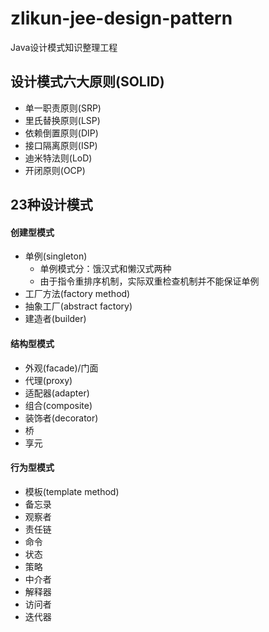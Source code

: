 # zlikun-jee-design-pattern

Java设计模式知识整理工程

## 设计模式六大原则(SOLID)
- 单一职责原则(SRP)
- 里氏替换原则(LSP)
- 依赖倒置原则(DIP)
- 接口隔离原则(ISP)
- 迪米特法则(LoD)
- 开闭原则(OCP)

## 23种设计模式

#### 创建型模式
- 单例(singleton)
    - 单例模式分：饿汉式和懒汉式两种
    - 由于指令重排序机制，实际双重检查机制并不能保证单例
- 工厂方法(factory method)
- 抽象工厂(abstract factory)
- 建造者(builder)

#### 结构型模式
- 外观(facade)/门面
- 代理(proxy)
- 适配器(adapter)
- 组合(composite)
- 装饰者(decorator)
- 桥
- 享元

#### 行为型模式
- 模板(template method)
- 备忘录
- 观察者
- 责任链
- 命令
- 状态
- 策略
- 中介者
- 解释器
- 访问者
- 迭代器